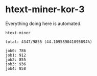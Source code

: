 # htext-miner-kor-3

Everything doing here is automated.

```
htext-miner

total: 4347/9855 (44.109589041095894%)

job0: 786
job1: 912
job2: 855
job3: 936
job4: 858
```